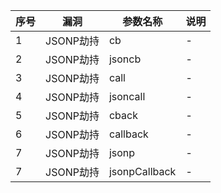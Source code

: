 |序号|漏洞|参数名称|说明|
|----|----|----|----|
|1|JSONP劫持|cb|-|
|2|JSONP劫持|jsoncb|-|
|3|JSONP劫持|call|-|
|4|JSONP劫持|jsoncall|-|
|5|JSONP劫持|cback|-|
|6|JSONP劫持|callback|-|
|7|JSONP劫持|jsonp|-|
|7|JSONP劫持|jsonpCallback|-|